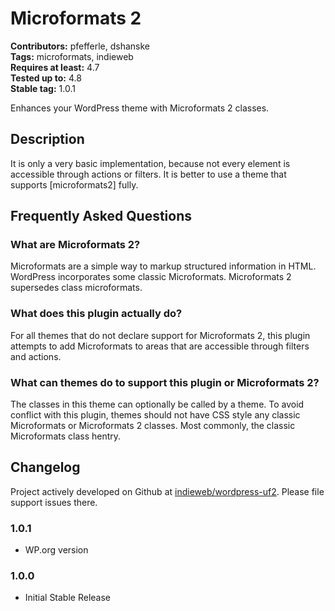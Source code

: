 # Microformats 2 #
**Contributors:** pfefferle, dshanske  
**Tags:** microformats, indieweb  
**Requires at least:** 4.7  
**Tested up to:** 4.8  
**Stable tag:** 1.0.1  

Enhances your WordPress theme with Microformats 2 classes.

## Description ##

It is only a very basic implementation, because not every element is accessible through actions or filters. It is better to use a theme that supports [microformats2] fully.

## Frequently Asked Questions ##

### What are Microformats 2? ###

Microformats are a simple way to markup structured information in HTML. WordPress incorporates some classic Microformats. Microformats 2 supersedes class microformats.

### What does this plugin actually do? ###

For all themes that do not declare support for Microformats 2, this plugin attempts to add Microformats to areas that are accessible through filters and actions.

### What can themes do to support this plugin or Microformats 2? ###

The classes in this theme can optionally be called by a theme. To avoid conflict with this plugin, themes should not have CSS style any classic Microformats or
Microformats 2 classes. Most commonly, the classic Microformats class hentry.

## Changelog ##

Project actively developed on Github at [indieweb/wordpress-uf2](https://github.com/indieweb/wordpress-uf2). Please file support issues there.

### 1.0.1 ###

* WP.org version

### 1.0.0 ###

* Initial Stable Release
